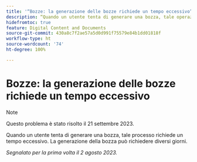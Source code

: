 ```yaml
---
title: '“Bozze: la generazione delle bozze richiede un tempo eccessivo”'
description: “Quando un utente tenta di generare una bozza, tale operazione richiede un tempo eccessivo. La generazione della bozza potrebbe richiedere alcuni giorni.”
hidefromtoc: true
feature: Digital Content and Documents
source-git-commit: 430a8c7f2ae57a5d0d991f75579e84b1dd01818f
workflow-type: ht
source-wordcount: '74'
ht-degree: 100%

---
```



# Bozze: la generazione delle bozze richiede un tempo eccessivo

>[!NOTE]
>
>Questo problema è stato risolto il 21 settembre 2023.

Quando un utente tenta di generare una bozza, tale processo richiede un tempo eccessivo. La generazione della bozza può richiedere diversi giorni.

_Segnalato per la prima volta il 2 agosto 2023._
